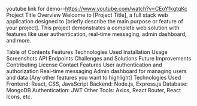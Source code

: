 
youtube link for demo--https://www.youtube.com/watch?v=CEoYfkgtqKc
Project Title
Overview
Welcome to [Project Title], a full stack web application designed to [briefly describe the main purpose or feature of your project]. This project demonstrates a complete web solution with features like user authentication, real-time messaging, admin dashboard, and more.

Table of Contents
Features
Technologies Used
Installation
Usage
Screenshots
API Endpoints
Challenges and Solutions
Future Improvements
Contributing
License
Contact
Features
User authentication and authorization
Real-time messaging
Admin dashboard for managing users and data
[Any other features you want to highlight]
Technologies Used
Frontend: React, CSS, JavaScript
Backend: Node.js, Express.js
Database: MongoDB
Authentication: JWT
Other Tools: Axios, React Router, React Icons, etc.
